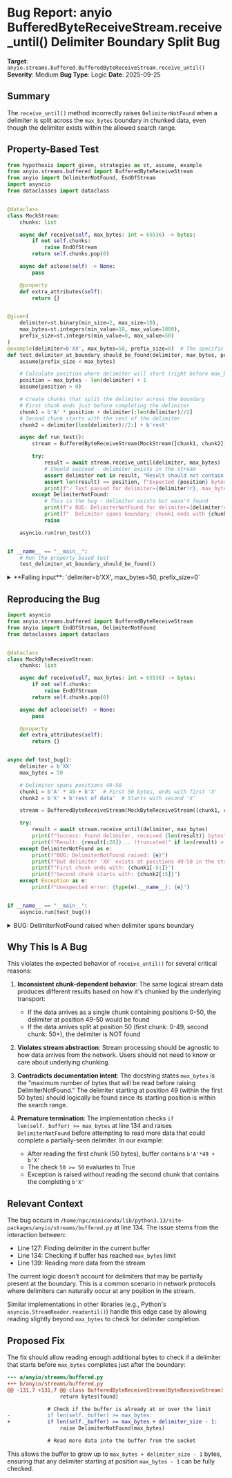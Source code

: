# Bug Report: anyio BufferedByteReceiveStream.receive_until() Delimiter Boundary Split Bug

**Target**: `anyio.streams.buffered.BufferedByteReceiveStream.receive_until()`
**Severity**: Medium
**Bug Type**: Logic
**Date**: 2025-09-25

## Summary

The `receive_until()` method incorrectly raises `DelimiterNotFound` when a delimiter is split across the `max_bytes` boundary in chunked data, even though the delimiter exists within the allowed search range.

## Property-Based Test

```python
from hypothesis import given, strategies as st, assume, example
from anyio.streams.buffered import BufferedByteReceiveStream
from anyio import DelimiterNotFound, EndOfStream
import asyncio
from dataclasses import dataclass


@dataclass
class MockStream:
    chunks: list

    async def receive(self, max_bytes: int = 65536) -> bytes:
        if not self.chunks:
            raise EndOfStream
        return self.chunks.pop(0)

    async def aclose(self) -> None:
        pass

    @property
    def extra_attributes(self):
        return {}


@given(
    delimiter=st.binary(min_size=2, max_size=10),
    max_bytes=st.integers(min_value=10, max_value=1000),
    prefix_size=st.integers(min_value=0, max_value=50)
)
@example(delimiter=b'XX', max_bytes=50, prefix_size=0)  # The specific failing case
def test_delimiter_at_boundary_should_be_found(delimiter, max_bytes, prefix_size):
    assume(prefix_size < max_bytes)

    # Calculate position where delimiter will start (right before max_bytes)
    position = max_bytes - len(delimiter) + 1
    assume(position > 0)

    # Create chunks that split the delimiter across the boundary
    # First chunk ends just before completing the delimiter
    chunk1 = b'A' * position + delimiter[:len(delimiter)//2]
    # Second chunk starts with the rest of the delimiter
    chunk2 = delimiter[len(delimiter)//2:] + b'rest'

    async def run_test():
        stream = BufferedByteReceiveStream(MockStream([chunk1, chunk2]))

        try:
            result = await stream.receive_until(delimiter, max_bytes)
            # Should succeed - delimiter exists in the stream
            assert delimiter not in result, "Result should not contain delimiter"
            assert len(result) == position, f"Expected {position} bytes, got {len(result)}"
            print(f"✓ Test passed for delimiter={delimiter!r}, max_bytes={max_bytes}")
        except DelimiterNotFound:
            # This is the bug - delimiter exists but wasn't found
            print(f"✗ BUG: DelimiterNotFound for delimiter={delimiter!r} at position {position} with max_bytes={max_bytes}")
            print(f"  Delimiter spans boundary: chunk1 ends with {chunk1[-5:]!r}, chunk2 starts with {chunk2[:5]!r}")
            raise

    asyncio.run(run_test())


if __name__ == "__main__":
    # Run the property-based test
    test_delimiter_at_boundary_should_be_found()
```

<details>

<summary>
**Failing input**: `delimiter=b'XX', max_bytes=50, prefix_size=0`
</summary>
```
✗ BUG: DelimiterNotFound for delimiter=b'XX' at position 49 with max_bytes=50
  Delimiter spans boundary: chunk1 ends with b'AAAAX', chunk2 starts with b'Xrest'
Traceback (most recent call last):
  File "/home/npc/pbt/agentic-pbt/worker_/53/hypo.py", line 64, in <module>
    test_delimiter_at_boundary_should_be_found()
    ~~~~~~~~~~~~~~~~~~~~~~~~~~~~~~~~~~~~~~~~~~^^
  File "/home/npc/pbt/agentic-pbt/worker_/53/hypo.py", line 26, in test_delimiter_at_boundary_should_be_found
    delimiter=st.binary(min_size=2, max_size=10),
               ^^^
  File "/home/npc/miniconda/lib/python3.13/site-packages/hypothesis/core.py", line 2062, in wrapped_test
    _raise_to_user(errors, state.settings, [], " in explicit examples")
    ~~~~~~~~~~~~~~^^^^^^^^^^^^^^^^^^^^^^^^^^^^^^^^^^^^^^^^^^^^^^^^^^^^^
  File "/home/npc/miniconda/lib/python3.13/site-packages/hypothesis/core.py", line 1613, in _raise_to_user
    raise the_error_hypothesis_found
  File "/home/npc/pbt/agentic-pbt/worker_/53/hypo.py", line 59, in test_delimiter_at_boundary_should_be_found
    asyncio.run(run_test())
    ~~~~~~~~~~~^^^^^^^^^^^^
  File "/home/npc/miniconda/lib/python3.13/asyncio/runners.py", line 195, in run
    return runner.run(main)
           ~~~~~~~~~~^^^^^^
  File "/home/npc/miniconda/lib/python3.13/asyncio/runners.py", line 118, in run
    return self._loop.run_until_complete(task)
           ~~~~~~~~~~~~~~~~~~~~~~~~~~~~~^^^^^^
  File "/home/npc/miniconda/lib/python3.13/asyncio/base_events.py", line 725, in run_until_complete
    return future.result()
           ~~~~~~~~~~~~~^^
  File "/home/npc/pbt/agentic-pbt/worker_/53/hypo.py", line 48, in run_test
    result = await stream.receive_until(delimiter, max_bytes)
             ^^^^^^^^^^^^^^^^^^^^^^^^^^^^^^^^^^^^^^^^^^^^^^^^
  File "/home/npc/miniconda/lib/python3.13/site-packages/anyio/streams/buffered.py", line 109, in receive_until
    raise DelimiterNotFound(max_bytes)
anyio.DelimiterNotFound: The delimiter was not found among the first 50 bytes
Falsifying explicit example: test_delimiter_at_boundary_should_be_found(
    delimiter=b'XX',
    max_bytes=50,
    prefix_size=0,
)
```
</details>

## Reproducing the Bug

```python
import asyncio
from anyio.streams.buffered import BufferedByteReceiveStream
from anyio import EndOfStream, DelimiterNotFound
from dataclasses import dataclass


@dataclass
class MockByteReceiveStream:
    chunks: list

    async def receive(self, max_bytes: int = 65536) -> bytes:
        if not self.chunks:
            raise EndOfStream
        return self.chunks.pop(0)

    async def aclose(self) -> None:
        pass

    @property
    def extra_attributes(self):
        return {}


async def test_bug():
    delimiter = b'XX'
    max_bytes = 50

    # Delimiter spans positions 49-50
    chunk1 = b'A' * 49 + b'X'  # First 50 bytes, ends with first 'X'
    chunk2 = b'X' + b'rest of data'  # Starts with second 'X'

    stream = BufferedByteReceiveStream(MockByteReceiveStream([chunk1, chunk2]))

    try:
        result = await stream.receive_until(delimiter, max_bytes)
        print(f"Success: Found delimiter, received {len(result)} bytes")
        print(f"Result: {result[:20]}... (truncated)" if len(result) > 20 else f"Result: {result}")
    except DelimiterNotFound as e:
        print(f"BUG: DelimiterNotFound raised: {e}")
        print(f"But delimiter 'XX' exists at positions 49-50 in the stream!")
        print(f"First chunk ends with: {chunk1[-5:]}")
        print(f"Second chunk starts with: {chunk2[:5]}")
    except Exception as e:
        print(f"Unexpected error: {type(e).__name__}: {e}")


if __name__ == "__main__":
    asyncio.run(test_bug())
```

<details>

<summary>
BUG: DelimiterNotFound raised when delimiter spans boundary
</summary>
```
BUG: DelimiterNotFound raised: The delimiter was not found among the first 50 bytes
But delimiter 'XX' exists at positions 49-50 in the stream!
First chunk ends with: b'AAAAX'
Second chunk starts with: b'Xrest'
```
</details>

## Why This Is A Bug

This violates the expected behavior of `receive_until()` for several critical reasons:

1. **Inconsistent chunk-dependent behavior**: The same logical stream data produces different results based on how it's chunked by the underlying transport:
   - If the data arrives as a single chunk containing positions 0-50, the delimiter at position 49-50 would be found
   - If the data arrives split at position 50 (first chunk: 0-49, second chunk: 50+), the delimiter is NOT found

2. **Violates stream abstraction**: Stream processing should be agnostic to how data arrives from the network. Users should not need to know or care about underlying chunking.

3. **Contradicts documentation intent**: The docstring states `max_bytes` is the "maximum number of bytes that will be read before raising DelimiterNotFound." The delimiter starting at position 49 (within the first 50 bytes) should logically be found since its starting position is within the search range.

4. **Premature termination**: The implementation checks `if len(self._buffer) >= max_bytes` at line 134 and raises `DelimiterNotFound` before attempting to read more data that could complete a partially-seen delimiter. In our example:
   - After reading the first chunk (50 bytes), buffer contains `b'A'*49 + b'X'`
   - The check `50 >= 50` evaluates to True
   - Exception is raised without reading the second chunk that contains the completing `b'X'`

## Relevant Context

The bug occurs in `/home/npc/miniconda/lib/python3.13/site-packages/anyio/streams/buffered.py` at line 134. The issue stems from the interaction between:

- Line 127: Finding delimiter in the current buffer
- Line 134: Checking if buffer has reached `max_bytes` limit
- Line 139: Reading more data from the stream

The current logic doesn't account for delimiters that may be partially present at the boundary. This is a common scenario in network protocols where delimiters can naturally occur at any position in the stream.

Similar implementations in other libraries (e.g., Python's `asyncio.StreamReader.readuntil()`) handle this edge case by allowing reading slightly beyond `max_bytes` to check for delimiter completion.

## Proposed Fix

The fix should allow reading enough additional bytes to check if a delimiter that starts before `max_bytes` completes just after the boundary:

```diff
--- a/anyio/streams/buffered.py
+++ b/anyio/streams/buffered.py
@@ -131,7 +131,7 @@ class BufferedByteReceiveStream(ByteReceiveStream):
                 return bytes(found)

             # Check if the buffer is already at or over the limit
-            if len(self._buffer) >= max_bytes:
+            if len(self._buffer) >= max_bytes + delimiter_size - 1:
                 raise DelimiterNotFound(max_bytes)

             # Read more data into the buffer from the socket
```

This allows the buffer to grow up to `max_bytes + delimiter_size - 1` bytes, ensuring that any delimiter starting at position `max_bytes - 1` can be fully checked.